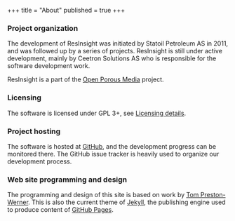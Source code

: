 +++
title = "About"
published = true
+++

### Project organization
The development of ResInsight was initiated by Statoil Petroleum AS in 2011, and was followed up by a series of projects. ResInsight is still under active development, mainly by Ceetron Solutions AS who is responsible for the software development work.

ResInsight is a part of the [Open Porous Media](http://opm-project.org/) project.

### Licensing

The software is licensed under GPL 3+, see [Licensing details](https://github.com/OPM/ResInsight/blob/master/COPYING).

### Project hosting
The software is hosted at [GitHub](https://github.com/OPM/ResInsight), and the development progress can be monitored there. The GitHub issue tracker is heavily used to organize our development process.

### Web site programming and design
The programming and design of this site is based on work by [Tom Preston-Werner](http://tom.preston-werner.com/). This is also the current theme of [Jekyll](http://jekyllrb.com/), the publishing engine used to produce content of [GitHub Pages](https://pages.github.com/).
